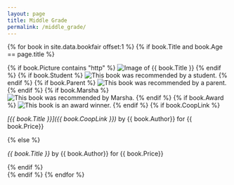 ```yaml
---
layout: page
title: Middle Grade
permalink: /middle_grade/
---
```


{% for book in site.data.bookfair offset:1 %}
    {% if book.Title and book.Age == page.title %}
<div class="book">
        {% if book.Picture contains "http" %}
<img src="{{ book.Picture }}" alt="Image of {{ book.Title }}" class="cover">
        {% endif %}
        {% if book.Student %}
<img src="{{ site.baseurl }}/assets/img/student.jpg" alt="This book was recommended by a student." class="icon">
        {% endif %}
        {% if book.Parent %}
<img src="{{ site.baseurl }}/assets/img/parent.png" alt="This book was recommended by a parent." class="icon">
        {% endif %}
        {% if book.Marsha %}
<img src="{{ site.baseurl }}/assets/img/marsha.jpg" alt="This book was recommended by Marsha." class="icon">
        {% endif %}
        {% if book.Award %}
<img src="{{ site.baseurl }}/assets/img/award.png" alt="This book is an award winner." class="icon">
        {% endif %}
        {% if book.CoopLink %}
<p markdown="1"><i>[{{ book.Title }}]({{ book.CoopLink }})</i> by {{ book.Author}} for {{ book.Price}}</p>
        {% else %}
<p><i>{{ book.Title }}</i> by {{ book.Author}} for {{ book.Price}}</p>
        {% endif %}
</div>
    {% endif %}
{% endfor %}
